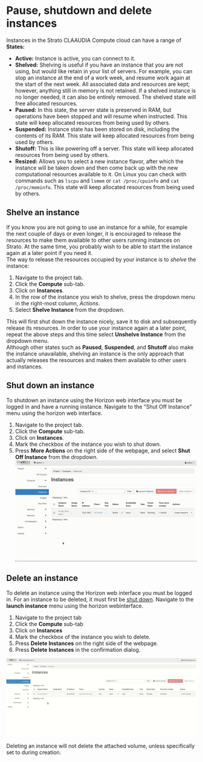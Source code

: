 # Pause, shutdown and delete instances
Instances in the Strato CLAAUDIA Compute cloud can have a range of **States:**
- **Active:** Instance is active, you can connect to it.
- **Shelved:** Shelving is useful if you have an instance that you are not using, but would like retain in your list of servers. For example, you can stop an instance at the end of a work week, and resume work again at the start of the next week. All associated data and resources are kept; however, anything still in memory is not retained. If a shelved instance is no longer needed, it can also be entirely removed. The shelved state will free allocated resources.
- **Paused:** In this state, the server state is preserved in RAM, but operations have been stopped and will resume when instructed. This state will keep allocated resources from being used by others.
- **Suspended:** Instance state has been stored on disk, including the contents of its RAM. This state will keep allocated resources from being used by others.
- **Shutoff:** This is like powering off a server. This state will keep allocated resources from being used by others.
- **Resized:** Allows you to select a new instance flavor, after which the instance will be taken down and then come back up with the new computational resources available to it. On Linux you can check with commands such as `lscpu` and `lsmem` or `cat /proc/cpuinfo` and `cat /proc/meminfo`. This state will keep allocated resources from being used by others.

## Shelve an instance

If you know you are not going to use an instance for a while, for example the next couple of days or even longer, it is encouraged to release the resources to make them available to other users running instances on Strato. At the same time, you probably wish to be able to start the instance again at a later point if you need it.  
The way to release the resources occupied by your instance is to *shelve* the instance:

1. Navigate to the project tab.
2. Click the **Compute** sub-tab.
3. Click on **Instances**.
4. In the row of the instance you wish to shelve, press the dropdown menu in the right-most column, *Actions*.
5. Select **Shelve Instance** from the dropdown.

This will first shut down the instance nicely, save it to disk and subsequently release its resources. In order to use your instance again at a later point, repeat the above steps and this time select **Unshelve Instance** from the dropdown menu.  
Although other states such as **Paused**, **Suspended**, and **Shutoff** also make the instance unavailable, shelving an instance is the only approach that actually releases the resources and makes them available to other users and instances.

## Shut down an instance

To shutdown an instance using the Horizon web interface you must be logged in and have a running instance. Navigate to the "Shut Off Instance" menu using the horizon web interface.

1. Navigate to the project tab.
2. Click the **Compute** sub-tab.
3. Click on **Instances**.
4. Mark the checkbox of the instance you wish to shut down.
5. Press **More Actions** on the right side of the webpage, and select **Shut Off Instance** from the dropdown.
![Shutdown_instance.gif](../../assets/img/openstack/Shutdown_instance.gif)

## Delete an instance

To delete an instance using the Horizon web interface you must be logged in. For an instance to be deleted, it must first be [shut down](#shut-down-an-instance). Navigate to the **launch instance** menu using the horizon webinterface.

1. Navigate to the project tab
2. Click the **Compute** sub-tab
3. Click on **Instances**
4. Mark the checkbox of the instance you wish to delete.
5. Press **Delete Instances** on the right side of the webpage.
6. Press **Delete Instances** in the confirmation dialog.

![delete_instance.gif](../../assets/img/openstack/delete_instance.gif)

Deleting an instance will not delete the attached volume, unless specifically set to during creation.